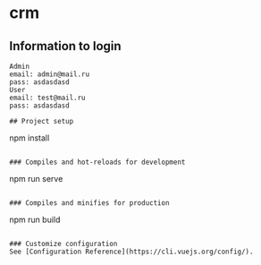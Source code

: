 # crm
## Information to login
```
Admin 
email: admin@mail.ru
pass: asdasdasd
User
email: test@mail.ru
pass: asdasdasd

## Project setup
```
npm install
```

### Compiles and hot-reloads for development
```
npm run serve
```

### Compiles and minifies for production
```
npm run build
```

### Customize configuration
See [Configuration Reference](https://cli.vuejs.org/config/).
